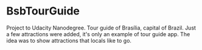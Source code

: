 # BsbTourGuide
Project to Udacity Nanodegree. Tour guide of Brasília, capital of Brazil.
Just a few attractions were added, it's only an example of tour guide app. The idea was to show attractions that locals like to go.
